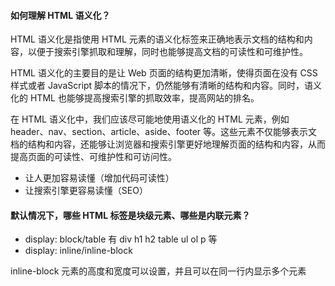 #### 如何理解 HTML 语义化？

HTML 语义化是指使用 HTML 元素的语义化标签来正确地表示文档的结构和内容，以便于搜索引擎抓取和理解，同时也能够提高文档的可读性和可维护性。

HTML 语义化的主要目的是让 Web 页面的结构更加清晰，使得页面在没有 CSS 样式或者 JavaScript 脚本的情况下，仍然能够有清晰的结构和内容。同时，语义化的 HTML 也能够提高搜索引擎的抓取效率，提高网站的排名。

在 HTML 语义化中，我们应该尽可能地使用语义化的 HTML 元素，例如 header、nav、section、article、aside、footer 等。这些元素不仅能够表示文档的结构和内容，还能够让浏览器和搜索引擎更好地理解页面的结构和内容，从而提高页面的可读性、可维护性和可访问性。

- 让人更加容易读懂（增加代码可读性）
- 让搜索引擎更容易读懂（SEO）

#### 默认情况下，哪些 HTML 标签是块级元素、哪些是内联元素？

- display: block/table 有 div h1 h2 table ul ol p 等
- display: inline/inline-block

inline-block 元素的高度和宽度可以设置，并且可以在同一行内显示多个元素
